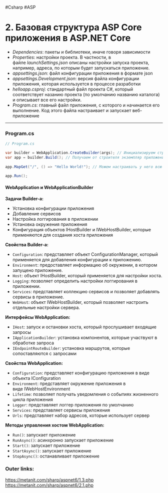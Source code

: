 #Csharp #ASP

# 2. Базовая структура ASP Core приложения  в ASP.NET Core

- *Dependencies*: пакеты и библиотеки, иначе говоря зависимости
- *Properties*: настройки проекта. В частности, в файле *launchSettings.json* описаны настройки запуска проекта, например, адреса, по которым будет запускаться приложение.
- *appsettings.json*: файл конфигурации приложения в формате json
- *appsettings.Development.json*: версия файла конфигурации приложения, которая используется в процессе разработки
- *helloapp.csproj*: стандартный файл проекта C#, который соответствует назанию проекта (по умолчанию названию каталога) и описывает все его настройки.
- *Program.cs*: главный файл приложения, с которого и начинается его выполнение. Код этого файла настраивает и запускает веб-приложение
---

### Program.cs

```csharp
// Program.cs

var builder = WebApplication.CreateBuilder(args); // Инициализируем строителя с параметрами запуска приложения
var app = builder.Build(); // Получаем от строителя экземпляр приложения
 
app.MapGet("/", () => "Hello World!"); // Можем настраивать у него всю инфраструктуру - конфигурацию, маршруты и так далее
 
app.Run();
```

#### WebApplication и WebApplicationBuilder

**Задачи Builder-а:**
- Установка конфигурации приложения
- Добавление сервисов
- Настройка логгирования в приложении
- Установка окружения приложения
- Конфигурация объектов IHostBuilder и IWebHostBuilder, которые применяются для создания хоста приложения

**Свойства Builder-а:**
- `Configuration`: представляет объект ConfigurationManager, который применяется для добавления конфигурации к приложению.
- `Environment`: предоставляет информацию об окружении, в котором запущено приложение.
- `Host`: объект IHostBuilder, который применяется для настройки хоста.
- `Logging`: позволяет определить настройки логгирования в приложении.
- `Services`: представляет коллекцию сервисов и позволяет добавлять сервисы в приложение.
- `WebHost`: объект IWebHostBuilder, который позволяет настроить отдельные настройки сервера.

**Интерфейсы WebApplication:**
- `IHost`: запуск и остановки хоста, который прослушивает входящие запросы
- `IApplicationBuilder`: установка компонентов, которые участвуют в обработке запроса
- `IEndpointRouteBuilder`: установка маршрутов, которые сопоставляются с запросами
    
**Свойства WebApplication:**
- `Configuration`: представляет конфигурацию приложения в виде объекта IConfiguration
- `Environment`: представляет окружение приложения в виде IWebHostEnvironment
- `Lifetime`: позволяет получать уведомления о событиях жизненного цикла приложения
- `Logger`: представляет логгер приложения по умолчанию
- `Services`: представляет сервисы приложения
- `Urls`: представляет набор адресов, которые использует сервер

**Методы управления хостом WebApplication:**
- `Run()`: запускает приложение
- `RunAsync()`: асинхронно запускает приложение
- `Start()`: запускает приложение
- `StartAsync()`: запускает приложение
- `StopAsync()`: останавливает приложение

### Outer links:
https://metanit.com/sharp/aspnet6/1.3.php
https://metanit.com/sharp/aspnet6/2.1.php